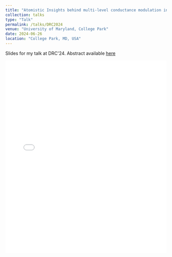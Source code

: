```yaml
---
title: "Atomistic Insights behind multi-level conductance modulation in HfO<sub>x</sub>"
collection: talks
type: "Talk"
permalink: /talks/DRC2024
venue: "University of Maryland, College Park"
date: 2024-06-26
location: "College Park, MD, USA"
---
```


Slides for my talk at DRC'24. Abstract available [here](https://ieeexplore.ieee.org/abstract/document/10605556)

<embed src="/images/DRC2024_slides.pdf" width="100%" height="600px" type="application/pdf">
